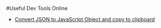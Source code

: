 #Useful Dev Tools Online

- [Convert JSON to JavaScript Object and copy to clipboard](https://www.convertsimple.com/convert-json-to-javascript/)
